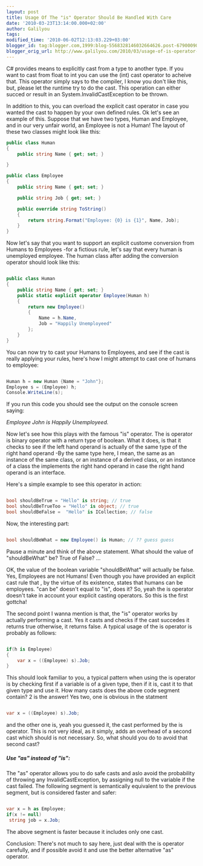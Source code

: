 ```yaml
---
layout: post
title: Usage Of The "is" Operator Should Be Handled With Care
date: '2010-03-23T13:14:00.000+02:00'
author: Galilyou
tags: 
modified_time: '2010-06-02T12:13:03.229+03:00'
blogger_id: tag:blogger.com,1999:blog-5568328146032664626.post-6790009086968412079
blogger_orig_url: http://www.galilyou.com/2010/03/usage-of-is-operator-should-be-handled.html
---
```


C# provides means to explicitly cast from a type to another type. If you want to cast from float to int you can use the (int) cast operator to acheive that. This operator simply says to the compiler, I know you don't like this, but, please let the runtime try to do the cast. This operation can either succed or result in an System.InvalidCastException to be thrown. 

In addition to this, you can overload the explicit cast operator in case you wanted the cast to happen by your own defined rules. Ok let's see an example of this. Suppose that we have two types, Human and Employee, and in our very unfair world, an Employee is not a Human! The layout of these two classes might look like this: 

``` csharp
public class Human 
{
    public string Name { get; set; }       

}

public class Employee 
{
    public string Name { get; set; }

    public string Job { get; set; }

    public override string ToString()
    {
        return string.Format("Employee: {0} is {1}", Name, Job);
    }
}
```

Now let's say that you want to support an explicit custome conversion from Humans to Employees -for a fictious rule, let's say that every human is unemployed employee. The human class after adding the conversion operator should look like this: 

```csharp

public class Human
{
    public string Name { get; set; }
    public static explicit operator Employee(Human h)
    {
        return new Employee()
        {
            Name = h.Name,
            Job = "Happily Unemployeed"
        };
    }
} 
```

You can now try to cast your Humans to Employees, and see if the cast is really applying your rules, here's how I might attempt to cast one of humans to employee: 

``` csharp

Human h = new Human {Name = "John"}; 
Employee s = (Employee) h;
Console.WriteLine(s);
```

If you run this code you should see the output on the console screen saying: 

*Employee John is Happily Unemployeed.*

Now let's see how this plays with the famous "is" operator. The is operator is binary operator with a return type of boolean. What it does, is that it checks to see if the left hand operand is actually of the same type of the right hand operand -By the same type here, I mean, the same as an instance of the same class, or an instance of a derived class, or an instance of a class the implements the right hand operand in case the right hand operand is an interface. 

Here's a simple example to see this operator in action: 

```csharp

bool shouldBeTrue = "Hello" is string; // true
bool shouldBeTrueToo = "Hello" is object; // true
bool shouldBeFalse =  "Hello" is ICollection; // false
```

Now, the interesting part: 

```csharp

bool shouldBeWhat = new Employee() is Human; // ?? guess guess

```

Pause a minute and think of the above statement. What should the value of "shouldBeWhat" be? True of False? ... 

OK, the value of the boolean variable "shouldBeWhat" will actually be false. Yes, Employees are not Humans! Even though you have provided an explicit cast rule that , by the virtue of its existence, states that humans can be employees. "can be" doesn't equal to "is", does it? So, yeah the is operator doesn't take in account your explicit casting operators. So this is the first gottcha! 

The second point I wanna mention is that, the "is" operator works by actually performing a cast. Yes it casts and checks if the cast succedes it returns true otherwise, it returns false. A typical usage of the is operator is probably as follows: 

```csharp

if(h is Employee)
{
    var x = ((Employee) s).Job;
}
```

This should look familiar to you, a typical pattern when using the is operator is by checking first if a variable is of a given type, then if it is, cast it to that given type and use it. How many casts does the above code segment contain? 2 is the answer! Yes two, one is obvious in the statment

```csharp

var x = ((Employee) s).Job; 

```
and the other one is, yeah you guessed it, the cast performed by the is operator. This is not very ideal, as it simply, adds an overhead of a second cast which should is not necessary. So, what should you do to avoid that second cast?

##### Use "as" instead of "is":

The "as" operator allows you to do safe casts and aslo avoid the probability of throwing any InvalidCastException, by assigning null to the variable if the cast failed. The following segment is semantically equivalent to the previous segment, but is considered faster and safer:

```csharp

var x = h as Employee;
if(x != null)
 string job = x.Job;

```

The above segment is faster because it includes only one cast. 

Conclusion: 
There's not much to say here, just deal with the is operator carefully, and if possible avoid it and use the better alternative "as" operator.
